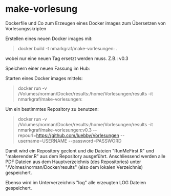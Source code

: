 # make-vorlesung
Dockerfile und Co zum Erzeugen eines Docker images zum Übersetzen von Vorlesungsskripten



Erstellen eines neuen Docker images mit:

> docker build -t nmarkgraf/make-vorlesungen:<tag> .

wobei <tag> nur eine neuen Tag ersetzt werden muss. Z.B.: v0.3

Speichern einer neuen Fassung im Hub:

> 


Starten eines Docker images mittels:

> docker run -v /Volumes/norman/Docker/results:/home/Vorlesungen/results -it nmarkgraf/make-vorlesungen:<tag>

Um ein bestimmtes Repository zu benutzen:

> docker run -v /Volumes/norman/Docker/results:/home/Vorlesungen/results -it nmarkgraf/make-vorlesungen:v0.3 --repourl=https://github.com/luebby/Vorlesungen --username=USERNAME --password=PASSWORD

Damit wird ein Repository geclont und die Dateien "RunMeFirst.R" und "makerender.R" aus dem Repository ausgeführt.
Anschliessend werden alle PDF Dateien aus dem Hauptverzeichnis (des Repositories) unter "/Volmes/norman/Docker/results" (also dem lokalen Verzeichnis) gespeichert.

Ebenso wird im Unterverzeichnis "log" alle erzeugten LOG Dateien gespeichert.
